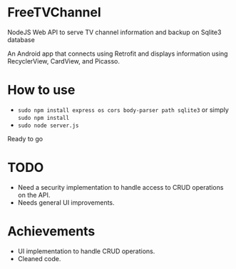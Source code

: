 # FreeTVChannel
NodeJS Web API to serve TV channel information and backup on Sqlite3 database

An Android app that connects using Retrofit and displays information using RecyclerView, CardView, and Picasso.

# How to use
- `sudo npm install express os cors body-parser path sqlite3` or simply `sudo npm install`
- `sudo node server.js`

Ready to go

# TODO

- Need a security implementation to handle access to CRUD operations on the API.
- Needs general UI improvements.
  
# Achievements
- UI implementation to handle CRUD operations.
- Cleaned code.
